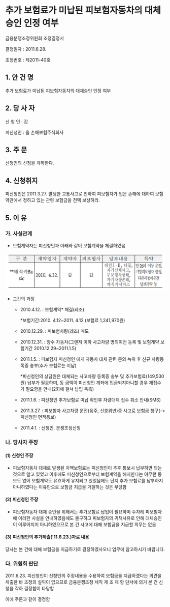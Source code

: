 # 추가 보험료가 미납된 피보험자동차의 대체승인 인정 여부

금융분쟁조정위원회 조정결정서 

결정일자 : 2011.6.28.

조정번호 : 제2011-40호

## 1. 안 건 명

추가 보험료가 미납된 피보험자동차의 대체승인 인정 여부 

## 2. 당 사 자

신 청 인 : 갑

피신청인 : 을 손해보험주식회사

## 3. 주    문

신청인의 신청을 각하한다.

## 4. 신청취지

피신청인은 2011.3.27. 발생한 교통사고로 인하여 피보험자가 입은 손해에 대하여 보험약관에서 정하고 있는 관련 보험금을 전액 보상하라.

## 5. 이   유 

### 가. 사실관계

* 보험계약자는 피신청인과 아래와 같이 보험계약을 체결하였음

![alt image](https://raw.githubusercontent.com/aijinet/bodoc-claim-contents/master/contents/images/141_1.PNG)


<!--
구 분 계약일자 계약자 피보험자 담보내용 특약
매직카
갑 갑
대인 대물
자기신체사고
무보험차상해
자기차량손해
매직카서비스
만 세 이상 운전
기명피보험자 한정
다른자동차운전
담보특약 등
-->

* 그간의 과정

  * 2010.4.12. : 보험계약* 체결(레조)
    
    *보험기간:2010. 4.12~2011. 4.12 (보험료 1,241,970원)
  * 2010.12.29. : 피보험차량(레조) 매도
  * 2010.12.31. : 양수 자동차(그랜저 이하 사고차량 명의이전 등록 및 보험계약 보험기간 2010.12.29~2011.1.5)
  * 2011.1.5. : 피보험자 피신청인 에게 자동차 대체 관련 문의 녹취 후 신규 차량등록증 송부(추가 보험료는 미납)

    *피신청인의 상담원은 대체되는 사고차량 등록증 송부 및 추가보험료(149,530원) 납부가 필요하며, 동 금액이 피신청인 계좌에 입금되지아니할 경우 재접수가 필요함을 안내(2회에 걸쳐 납입 독촉)
  * 2011.1.6. : 피신청인 추가보험료 미납 확인후 차량대체 접수 취소 안내(SMS)

  * 2011.3.27. : 피보험자 사고차량 운전(음주, 신호위반)중 사고로 보험금 청구(->피신청인 면책통보)

  * 2011.4.1. : 신청인, 분쟁조정신청

### 나. 당사자 주장
#### (1) 신청인 주장
* 피보험자동차 대체로 발생된 차액보험료는 피신청인이 추후 통보시 납부하면 되는 것으로 알고 있었고 이후에도 피신청인으로부터 보험계약을 해지한다는 아무런 통보도 없어 보험계약도 유효하게 유지되고 있었음에도 단지 추가 보험료를 납부하지 아니하였다는 이유만으로 보험금 지급을 거절하는 것은 부당함

#### (2) 피신청인 주장
* 피보험자동차 대체 승인을 위해서는 추가보험료 납입이 필요하며 수차례 피보험자에 이러한 사실을 안내하였음에도 불구하고 피보험자의 귀책사유로 인해 대체승인이 이루어지지 아니하였으므로 본 건 사고에 대해 보험금을 지급할 의무는 없음

#### (3) 피신청인의 추가제출('11.6.23.)자료 내용
당사는 본 건에 대해 보험금을 지급하기로 결정하였사오니 업무에 참고하시기 바랍니다.

### 다. 위원회 판단

2011.6.23. 피신청인이 신청인의 주장내용을 수용하여 보험금을 지급하겠다는 의견을 제출한 바 조정의 실익이 없으므로 금융분쟁조정 세칙 제 조 제 항 단서에 의거 본 건 신청을 각하 결정함이 타당함

이에 주문과 같이 결정함


